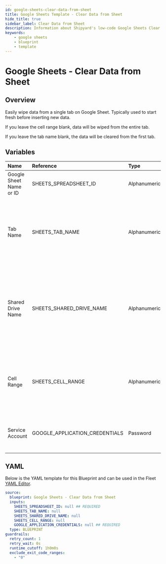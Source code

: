 ```yaml
---
id: google-sheets-clear-data-from-sheet
title: Google Sheets Template - Clear Data from Sheet
hide_title: true
sidebar_label: Clear Data from Sheet
description: Information about Shipyard's low-code Google Sheets Clear Data from Sheet blueprint. Easily wipe data from a Google Sheet so you can start fresh before inserting data. 
keywords:
    - google sheets
    - blueprint
    - template
---
```


# Google Sheets - Clear Data from Sheet

## Overview
Easily wipe data from a single tab on Google Sheet. Typically used to start fresh before inserting new data.

If you leave the cell range blank, data will be wiped from the entire tab.

If you leave the tab name blank, the data will be cleared from the first tab.

## Variables

| Name | Reference | Type | Required | Default | Options | Description |
|:-----|:----------|:-----|:---------|:--------|:--------|:------------|
| Google Sheet Name or ID | SHEETS_SPREADSHEET_ID  | Alphanumeric |:white_check_mark: | - | - | Name or ID of the sheet to clear data from. |
| Tab Name | SHEETS_TAB_NAME  | Alphanumeric |:heavy_minus_sign: | - | - | Name of the tab in the sheet to clear data from. This field is case sensitive. If left blank, data will be put into the first tab. |
| Shared Drive Name | SHEETS_SHARED_DRIVE_NAME  | Alphanumeric |:heavy_minus_sign: | - | - | Name of the Shared Drive the sheet exists in. This field is case sensitive. Leave blank if the file does not exist in a Shared Drive. |
| Cell Range | SHEETS_CELL_RANGE  | Alphanumeric |:heavy_minus_sign: | - | - | Range to clear data from in the sheet formatted as `A1:B10`. If left blank the entire tab will be cleared. |
| Service Account | GOOGLE_APPLICATION_CREDENTIALS  | Password |:white_check_mark: | - | - | JSON from a Google Cloud Service account key. |


## YAML
Below is the YAML template for this Blueprint and can be used in the Fleet [YAML Editor](../../reference/fleets/yaml-editor.md).
```yaml
source:
  blueprint: Google Sheets - Clear Data from Sheet
  inputs:
    SHEETS_SPREADSHEET_ID: null ## REQUIRED
    SHEETS_TAB_NAME: null 
    SHEETS_SHARED_DRIVE_NAME: null 
    SHEETS_CELL_RANGE: null 
    GOOGLE_APPLICATION_CREDENTIALS: null ## REQUIRED
  type: BLUEPRINT
guardrails:
  retry_count: 1
  retry_wait: 0s
  runtime_cutoff: 1h0m0s
  exclude_exit_code_ranges:
    - "0"
```
